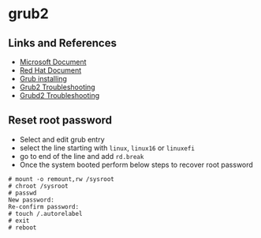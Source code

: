 # grub2

## Links and References
 * [Microsoft Document](https://learn.microsoft.com/en-us/troubleshoot/azure/virtual-machines/linux/troubleshoot-vm-boot-error)
 * [Red Hat Document](https://docs.redhat.com/en/documentation/red_hat_enterprise_linux/8/html/managing_monitoring_and_updating_the_kernel/assembly_making-temporary-changes-to-the-grub-menu_managing-monitoring-and-updating-the-kernel#introduction-to-grub2_assembly_making-temporary-changes-to-the-grub-menu)
 * [Grub installing](https://help.ubuntu.com/community/Grub2/Installing)
 * [Grub2 Troubleshooting](https://help.ubuntu.com/community/Grub2/Troubleshooting)
 * [Grubd2 Troubleshooting](https://www.linuxfoundation.org/blog/blog/classic-sysadmin-how-to-rescue-a-non-booting-grub-2-on-linux)

## Reset root password
 * Select and edit grub entry
 * select the line starting with `linux`, `linux16` or `linuxefi`
 * go to end of the line and add `rd.break`
 * Once the system booted perform below steps to recover root password
 ```shell
 # mount -o remount,rw /sysroot
 # chroot /sysroot
 # passwd
 New password:
 Re-confirm password:
 # touch /.autorelabel
 # exit
 # reboot
 ```

